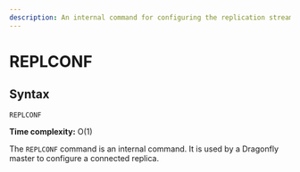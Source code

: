 ```yaml
---
description: An internal command for configuring the replication stream
---
```


# REPLCONF

## Syntax

    REPLCONF 

**Time complexity:** O(1)

The `REPLCONF` command is an internal command.
It is used by a Dragonfly master to configure a connected replica.